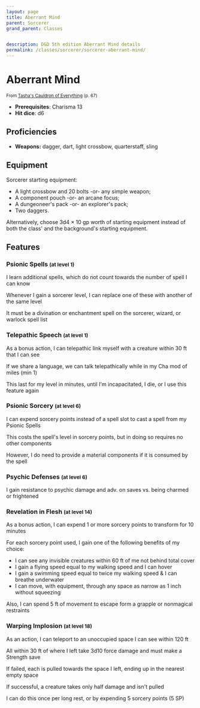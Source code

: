 ```yaml
---
layout: page
title: Aberrant Mind
parent: Sorcerer
grand_parent: Classes


description: D&D 5th edition Aberrant Mind details
permalink: /classes/sorcerer/sorcerer-aberrant-mind/
---
```


# Aberrant Mind

<small>From <a target="_blank" href="https://dnd.wizards.com/products/tabletop-games/rpg-products/tashas-cauldron-everything">Tasha's Cauldron of Everything</a> (p. 67)</small>

- **Prerequisites**: Charisma 13
- **Hit dice**: d6

## Proficiencies

- **Weapons:** dagger, dart, light crossbow, quarterstaff, sling

## Equipment


Sorcerer starting equipment:

- A light crossbow and 20 bolts -or- any simple weapon;
- A component pouch -or- an arcane focus;
- A dungeoneer's pack -or- an explorer's pack;
- Two daggers.

Alternatively, choose 3d4 × 10 gp worth of starting equipment instead of both the class' and the background's starting equipment.


## Features

### Psionic Spells <small>(at level 1)</small>


I learn additional spells, which do not count towards the number of spell I can know

Whenever I gain a sorcerer level, I can replace one of these with another of the same level

It must be a divination or enchantment spell on the sorcerer, wizard, or warlock spell list



### Telepathic Speech <small>(at level 1)</small>


As a bonus action, I can telepathic link myself with a creature within 30 ft that I can see

If we share a language, we can talk telepathically while in my Cha mod of miles (min 1)

This last for my level in minutes, until I'm incapacitated, I die, or I use this feature again



### Psionic Sorcery <small>(at level 6)</small>


I can expend sorcery points instead of a spell slot to cast a spell from my Psionic Spells

This costs the spell's level in sorcery points, but in doing so requires no other components

However, I do need to provide a material components if it is consumed by the spell



### Psychic Defenses <small>(at level 6)</small>


I gain resistance to psychic damage and adv. on saves vs. being charmed or frightened



### Revelation in Flesh <small>(at level 14)</small>


As a bonus action, I can expend 1 or more sorcery points to transform for 10 minutes

For each sorcery point used, I gain one of the following benefits of my choice:
- I can see any invisible creatures within 60 ft of me not behind total cover
- I gain a flying speed equal to my walking speed and I can hover
- I gain a swimming speed equal to twice my walking speed & I can breathe underwater
- I can move, with equipment, through any space as narrow as 1 inch without squeezing

Also, I can spend 5 ft of movement to escape form a grapple or nonmagical restraints



### Warping Implosion <small>(at level 18)</small>


As an action, I can teleport to an unoccupied space I can see within 120 ft

All within 30 ft of where I left take 3d10 force damage and must make a Strength save

If failed, each is pulled towards the space I left, ending up in the nearest empty space

If successful, a creature takes only half damage and isn't pulled

I can do this once per long rest, or by expending 5 sorcery points (5 SP)



